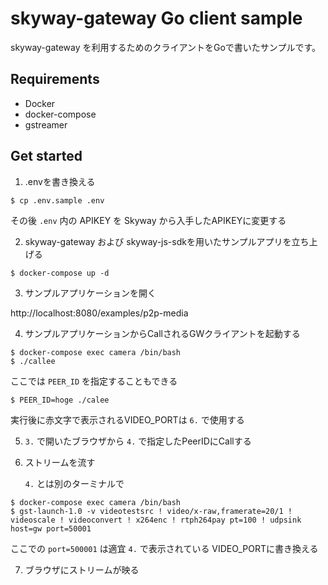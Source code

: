# skyway-gateway Go client sample

skyway-gateway を利用するためのクライアントをGoで書いたサンプルです。


## Requirements

* Docker
* docker-compose
* gstreamer

## Get started

1. .envを書き換える

```
$ cp .env.sample .env
```

その後 `.env` 内の APIKEY を Skyway から入手したAPIKEYに変更する

2. skyway-gateway および skyway-js-sdkを用いたサンプルアプリを立ち上げる

```
$ docker-compose up -d
```

3. サンプルアプリケーションを開く

http://localhost:8080/examples/p2p-media

4. サンプルアプリケーションからCallされるGWクライアントを起動する

```
$ docker-compose exec camera /bin/bash
$ ./callee
```

ここでは `PEER_ID` を指定することもできる

```
$ PEER_ID=hoge ./calee
```

実行後に赤文字で表示されるVIDEO_PORTは `6.` で使用する


5. `3.` で開いたブラウザから `4.` で指定したPeerIDにCallする

6. ストリームを流す

    `4.` とは別のターミナルで
```
$ docker-compose exec camera /bin/bash
$ gst-launch-1.0 -v videotestsrc ! video/x-raw,framerate=20/1 ! videoscale ! videoconvert ! x264enc ! rtph264pay pt=100 ! udpsink host=gw port=50001
```

ここでの `port=500001` は適宜 `4.` で表示されている VIDEO_PORTに書き換える


7. ブラウザにストリームが映る
